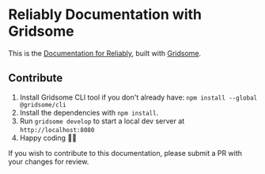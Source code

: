 # Reliably Documentation with Gridsome

This is the <a href="https://reliably.com/docs/">Documentation for Reliably</a>, built with <a href="https://gridsome.org" target="_blank" rel="noopener noreferer">Gridsome</a>.

## Contribute

1. Install Gridsome CLI tool if you don't already have: `npm install --global @gridsome/cli`
2. Install the dependencies with `npm install`.
3. Run `gridsome develop` to start a local dev server at `http://localhost:8080`
4. Happy coding 🎉🙌

If you wish to contribute to this documentation, please submit a PR with your changes for review.